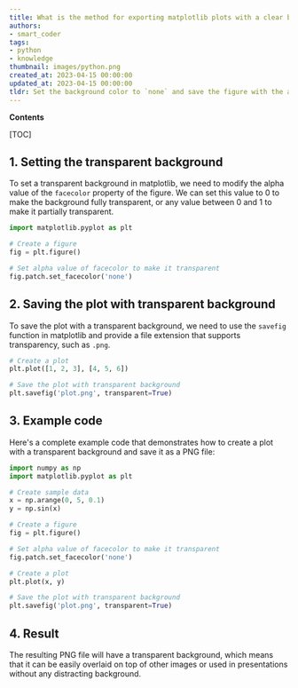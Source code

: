 ```yaml
---
title: What is the method for exporting matplotlib plots with a clear background?
authors:
- smart_coder
tags:
- python
- knowledge
thumbnail: images/python.png
created_at: 2023-04-15 00:00:00
updated_at: 2023-04-15 00:00:00
tldr: Set the background color to `none` and save the figure with the alpha parameter as `png` or `svg` file format.
---
```


**Contents**

[TOC]

## 1. Setting the transparent background

To set a transparent background in matplotlib, we need to modify the alpha value of the `facecolor` property of the figure. We can set this value to 0 to make the background fully transparent, or any value between 0 and 1 to make it partially transparent. 

```python
import matplotlib.pyplot as plt

# Create a figure
fig = plt.figure()

# Set alpha value of facecolor to make it transparent
fig.patch.set_facecolor('none')
```

## 2. Saving the plot with transparent background

To save the plot with a transparent background, we need to use the `savefig` function in matplotlib and provide a file extension that supports transparency, such as `.png`.

```python
# Create a plot
plt.plot([1, 2, 3], [4, 5, 6])

# Save the plot with transparent background
plt.savefig('plot.png', transparent=True)
```

## 3. Example code

Here's a complete example code that demonstrates how to create a plot with a transparent background and save it as a PNG file:

```python
import numpy as np
import matplotlib.pyplot as plt

# Create sample data
x = np.arange(0, 5, 0.1)
y = np.sin(x)

# Create a figure
fig = plt.figure()

# Set alpha value of facecolor to make it transparent
fig.patch.set_facecolor('none')

# Create a plot
plt.plot(x, y)

# Save the plot with transparent background
plt.savefig('plot.png', transparent=True)
```

## 4. Result

The resulting PNG file will have a transparent background, which means that it can be easily overlaid on top of other images or used in presentations without any distracting background.

